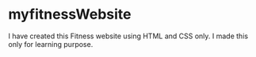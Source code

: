 # myfitnessWebsite
I have created this Fitness website using HTML and CSS only.
I made this only for learning purpose.
